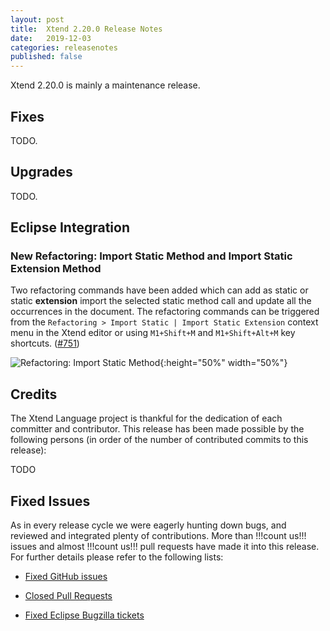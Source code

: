 ```yaml
---
layout: post
title:  Xtend 2.20.0 Release Notes
date:   2019-12-03
categories: releasenotes
published: false
---
```


Xtend 2.20.0 is mainly a maintenance release.

## Fixes

TODO.

## Upgrades

TODO.

## Eclipse Integration

### New Refactoring: Import Static Method and Import Static Extension Method

Two refactoring commands have been added which can add as static or static __extension__ import the selected static method call and update all the occurrences in the document. The refactoring commands can be triggered from the `Refactoring > Import Static | Import Static Extension` context menu in the Xtend editor or using `M1+Shift+M` and `M1+Shift+Alt+M` key shortcuts. ([#751](https://github.com/eclipse/xtext-xtend/issues/751))

![Refactoring: Import Static Method]({{site.baseurl}}/images/releasenotes/2_20_refactoring_import_static_method.gif){:height="50%" width="50%"}

## Credits

The Xtend Language project is thankful for the dedication of each committer and contributor. This release has been made possible by the following persons (in order of the number of contributed commits to this release):

TODO

## Fixed Issues

As in every release cycle we were eagerly hunting down bugs, and reviewed and integrated plenty of contributions. More than !!!count us!!! issues and almost !!!count us!!! pull requests have made it into this release. For further details please refer to the following lists:

* [Fixed GitHub issues](https://github.com/search?q=is%3Aissue+milestone%3ARelease_2.20+is%3Aclosed+repo%3Aeclipse%2Fxtext-xtend&type=Issues)

* [Closed Pull Requests](https://github.com/search?q=is%3Apr+milestone%3ARelease_2.20+is%3Aclosed+repo%3Aeclipse%2Fxtext-xtend&type=Issues)

* [Fixed Eclipse Bugzilla tickets](https://bugs.eclipse.org/bugs/buglist.cgi?bug_status=RESOLVED&bug_status=VERIFIED&bug_status=CLOSED&classification=Modeling&classification=Tools&columnlist=product%2Ccomponent%2Cassigned_to%2Cbug_status%2Cresolution%2Cshort_desc%2Cchangeddate%2Ckeywords&f0=OP&f1=OP&f3=CP&f4=CP&known_name=Xtext%202.20&list_id=16618269&product=TMF&product=Xtend&query_based_on=Xtext%202.20&query_format=advanced&status_whiteboard=v2.20&status_whiteboard_type=allwordssubstr)
